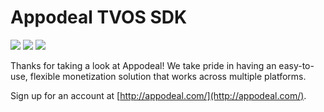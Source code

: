# Appodeal TVOS SDK   

![](https://img.shields.io/badge/version-v1.1.0-brightgreen.svg)  [![](https://img.shields.io/badge/integration-manual-blue.svg)](https://www.appodeal.com/sdk/documentation?framework=20&full=1&platform=5) [![](https://img.shields.io/badge/download-here-red.svg)](https://bit.ly/appodeal-tvos-sdk-1-1-0) 

Thanks for taking a look at Appodeal! We take pride in having an easy-to-use, flexible monetization solution that works across multiple platforms.

Sign up for an account at [http://appodeal.com/](http://appodeal.com/).
